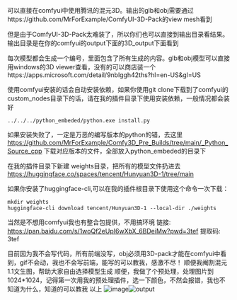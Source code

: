 可以直接在comfyui中使用腾讯的混元3D。输出的glb和obj需要通过https://github.com/MrForExample/ComfyUI-3D-Pack的view mesh看到

但是由于ComfyUI-3D-Pack太难装了，所以你们也可以直接到输出目录看结果。输出目录是在你的comfyui的output下面的3D_output下面看到

每次模型都会生成一个编号，里面包含了所有生成的内容。glb和obj模型可以直接用windows的3D viewer查看，没有的可以商店装一个https://apps.microsoft.com/detail/9nblggh42ths?hl=en-US&gl=US


使用comfyui安装的话会自动安装依赖，如果你使用git clone下载到了comfyui的custom_nodes目录下的话，请在我的插件目录下使用安装依赖，一般情况都会装好
```shell
../../../python_embeded/python.exe install.py
```
如果安装失败了，一定是万恶的编写版本的python的错，去这里
https://github.com/MrForExample/Comfy3D_Pre_Builds/tree/main/_Python_Source_cpp
下载对应版本的文件，全部放入python_embeded的目录下


在我的插件目录下新建 weights目录，把所有的模型文件扔进去
https://huggingface.co/spaces/tencent/Hunyuan3D-1/tree/main

如果你安装了huggingface-cli,可以在我的插件根目录下使用这个命令一次下载：
```shell
mkdir weights
huggingface-cli download tencent/Hunyuan3D-1 --local-dir ./weights
```
当然是不想用comfyui我也有整合包提供，不用搞环境
链接: https://pan.baidu.com/s/1woQf2eUpI6wXbX_6BDeiMw?pwd=3tef 提取码: 3tef 


目前因为我不会写代码，所有前端没写，obj必须用3D-pack才能在comfyui中看到，gif不会动，我也不会写前端，能写的可以教我，感激不尽！
顺便我阉割混元1.1文生图，帮助大家自由选择模型生成
顺便，我做了个预处理，处理图片到1024*1024，记得第一次用我的预处理插件，选一下颜色，不然会报错，我也不知道为什么，知道的可以教我
以上
![image](https://github.com/user-attachments/assets/eb032ef1-394e-40a9-9b41-2e03c8186dc6)![output](https://github.com/user-attachments/assets/de5c048e-eca6-4d66-a3af-9fccf4a59a7f)

